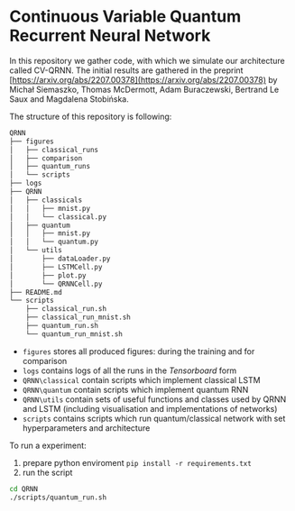 # Continuous Variable Quantum Recurrent Neural Network

In this repository we gather code, with which we simulate our architecture
called CV-QRNN. The initial results are gathered in the preprint
[https://arxiv.org/abs/2207.00378](https://arxiv.org/abs/2207.00378) by
Michał Siemaszko, Thomas McDermott, Adam Buraczewski, Bertrand Le Saux and
Magdalena Stobińska.

The structure of this repository is following:

```bash
QRNN
├── figures
│   ├── classical_runs
│   ├── comparison
│   ├── quantum_runs
│   └── scripts
├── logs
├── QRNN
│   ├── classicals
│   │   ├── mnist.py
│   │   └── classical.py
│   ├── quantum
│   │   ├── mnist.py
│   │   └── quantum.py
│   └── utils
│       ├── dataLoader.py
│       ├── LSTMCell.py
│       ├── plot.py
│       └── QRNNCell.py
├── README.md
└── scripts
    ├── classical_run.sh
    ├── classical_run_mnist.sh
    ├── quantum_run.sh        
    └── quantum_run_mnist.sh
```

- ```figures``` stores all produced figures: during the training and
  for comparison
- ```logs``` contains logs of all the runs in the *Tensorboard* form
- ```QRNN\classical``` contain scripts which implement classical LSTM
- ```QRNN\quantum``` contain scripts which implement quantum RNN
- ```QRNN\utils``` contain sets of useful functions and classes used by
  QRNN and LSTM (including visualisation and implementations of networks)
- ```scripts``` contains scripts which run quantum/classical network with
  set hyperparameters and architecture

To run a experiment:

1. prepare python enviroment ```pip install -r requirements.txt```
2. run the script

```bash
cd QRNN
./scripts/quantum_run.sh
```